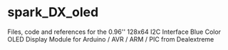 spark_DX_oled
=============

Files, code and references for the 0.96'' 128x64 I2C Interface Blue Color OLED Display Module for Arduino / AVR / ARM / PIC from Dealextreme
